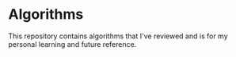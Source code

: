 # Algorithms
This repository contains algorithms that I've reviewed and is for my personal learning and future reference.
